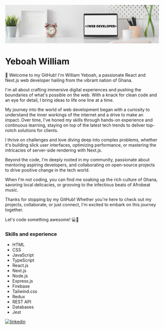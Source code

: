![I am Front-End Developer](https://github.com/Billboah/billboah/blob/main/Clean%20Work%20Place%20LinkedIn%20Banner.png)
# Yeboah William

👋 Welcome to my GitHub! I'm William Yeboah, a passionate React and Next.js web developer hailing from the vibrant nation of Ghana. 

I'm all about crafting immersive digital experiences and pushing the boundaries of what's possible on the web. With a knack for clean code and an eye for detail, I bring ideas to life one line at a time.

My journey into the world of web development began with a curiosity to understand the inner workings of the internet and a drive to make an impact. Over time, I've honed my skills through hands-on experience and continuous learning, staying on top of the latest tech trends to deliver top-notch solutions for clients.

I thrive on challenges and love diving deep into complex problems, whether it's building slick user interfaces, optimizing performance, or mastering the intricacies of server-side rendering with Next.js.

Beyond the code, I'm deeply rooted in my community, passionate about mentoring aspiring developers, and collaborating on open-source projects to drive positive change in the tech world.

When I'm not coding, you can find me soaking up the rich culture of Ghana, savoring local delicacies, or grooving to the infectious beats of Afrobeat music.

Thanks for stopping by my GitHub! Whether you're here to check out my projects, collaborate, or just connect, I'm excited to embark on this journey together.

Let's code something awesome! 💻🚀

### Skills and experience

- HTML
- CSS
- JavaScript
- TypeScript
- React.js
- Next.js
- Node.js
- Express.js
- Firebase
- Tailwind.css
- Redux
- REST API
- Databases
- Jest



[<img src='https://cdn.jsdelivr.net/npm/simple-icons@3.0.1/icons/linkedin.svg' alt='linkedin' height='30'>](https://www.linkedin.com/in/billboah/)  

